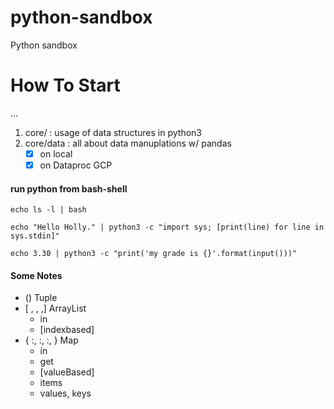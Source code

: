 # python-sandbox
Python sandbox

# How To Start
...

1. core/ : usage of data structures in python3
2. core/data : all about data manuplations w/ pandas 
   - [x] on local
   - [x] on Dataproc GCP

#### run python from bash-shell

 `echo ls -l | bash`

 `echo "Hello Holly." | python3 -c "import sys; [print(line) for line in sys.stdin]"`

 `echo 3.30 | python3 -c "print('my grade is {}'.format(input()))"`

#### Some Notes

* ()                Tuple 
* [ , , ,]          ArrayList
  * in
  * [indexbased]
* { :, :, :, }      Map
  * in
  * get
  * [valueBased]
  * items
  * values, keys